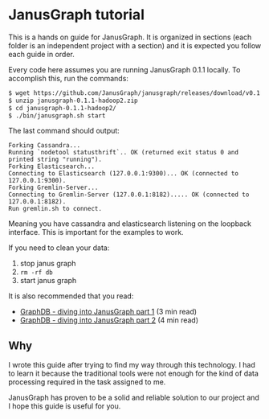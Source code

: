 # JanusGraph tutorial


This is a hands on guide for JanusGraph. It is organized in sections (each folder is an independent project with a section) and it is expected you follow each guide in order.


Every code here assumes you are running JanusGraph 0.1.1 locally. To accomplish this, run the commands:

```bash
$ wget https://github.com/JanusGraph/janusgraph/releases/download/v0.1.1/janusgraph-0.1.1-hadoop2.zip
$ unzip janusgraph-0.1.1-hadoop2.zip 
$ cd janusgraph-0.1.1-hadoop2/
$ ./bin/janusgraph.sh start
```


The last command should output:

```
Forking Cassandra...
Running `nodetool statusthrift`.. OK (returned exit status 0 and printed string "running").
Forking Elasticsearch...
Connecting to Elasticsearch (127.0.0.1:9300)... OK (connected to 127.0.0.1:9300).
Forking Gremlin-Server...
Connecting to Gremlin-Server (127.0.0.1:8182)..... OK (connected to 127.0.0.1:8182).
Run gremlin.sh to connect.
```


Meaning you have cassandra and elasticsearch listening on the loopback interface. This is important for the examples to work.


If you need to clean your data:

1. stop janus graph
1. `rm -rf db`
1. start janus graph



It is also recommended that you read:

* [GraphDB - diving into JanusGraph part 1](https://medium.com/finc-engineering/graph-db-diving-into-janusgraph-part-1f-199b807697d2) (3 min read)
* [GraphDB - diving into JanusGraph part 2](https://medium.com/finc-engineering/graph-db-diving-into-janusgraph-part-2-f4b9cbd967ac) (4 min read)


## Why

I wrote this guide after trying to find my way through this technology. I had to learn it because the traditional tools were not enough for the kind of data processing required in the task assigned to me.

JanusGraph has proven to be a solid and reliable solution to our project and I hope this guide is useful for you.



